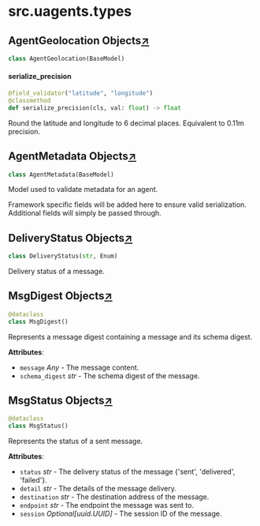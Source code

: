 

# src.uagents.types



## AgentGeolocation Objects[↗](https://github.com/fetchai/uAgents/blob/main/python/src/uagents/types.py#L65)

```python
class AgentGeolocation(BaseModel)
```



#### serialize_precision

```python
@field_validator("latitude", "longitude")
@classmethod
def serialize_precision(cls, val: float) -> float
```

Round the latitude and longitude to 6 decimal places.
Equivalent to 0.11m precision.



## AgentMetadata Objects[↗](https://github.com/fetchai/uAgents/blob/main/python/src/uagents/types.py#L81)

```python
class AgentMetadata(BaseModel)
```

Model used to validate metadata for an agent.

Framework specific fields will be added here to ensure valid serialization.
Additional fields will simply be passed through.



## DeliveryStatus Objects[↗](https://github.com/fetchai/uAgents/blob/main/python/src/uagents/types.py#L97)

```python
class DeliveryStatus(str, Enum)
```

Delivery status of a message.



## MsgDigest Objects[↗](https://github.com/fetchai/uAgents/blob/main/python/src/uagents/types.py#L105)

```python
@dataclass
class MsgDigest()
```

Represents a message digest containing a message and its schema digest.

**Attributes**:

- `message` _Any_ - The message content.
- `schema_digest` _str_ - The schema digest of the message.



## MsgStatus Objects[↗](https://github.com/fetchai/uAgents/blob/main/python/src/uagents/types.py#L119)

```python
@dataclass
class MsgStatus()
```

Represents the status of a sent message.

**Attributes**:

- `status` _str_ - The delivery status of the message {'sent', 'delivered', 'failed'}.
- `detail` _str_ - The details of the message delivery.
- `destination` _str_ - The destination address of the message.
- `endpoint` _str_ - The endpoint the message was sent to.
- `session` _Optional[uuid.UUID]_ - The session ID of the message.


